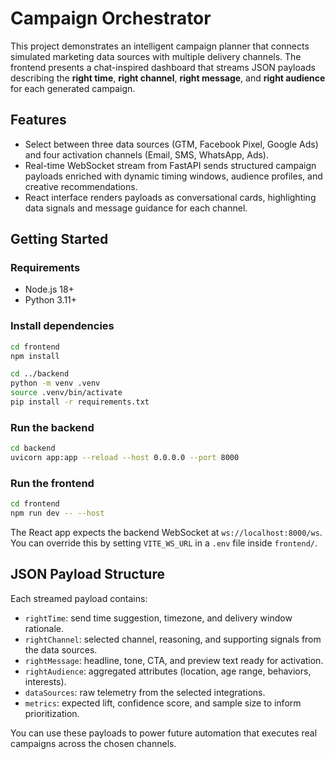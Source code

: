 # Campaign Orchestrator

This project demonstrates an intelligent campaign planner that connects simulated marketing data sources with multiple delivery channels. The frontend presents a chat-inspired dashboard that streams JSON payloads describing the **right time**, **right channel**, **right message**, and **right audience** for each generated campaign.

## Features

- Select between three data sources (GTM, Facebook Pixel, Google Ads) and four activation channels (Email, SMS, WhatsApp, Ads).
- Real-time WebSocket stream from FastAPI sends structured campaign payloads enriched with dynamic timing windows, audience profiles, and creative recommendations.
- React interface renders payloads as conversational cards, highlighting data signals and message guidance for each channel.

## Getting Started

### Requirements

- Node.js 18+
- Python 3.11+

### Install dependencies

```bash
cd frontend
npm install

cd ../backend
python -m venv .venv
source .venv/bin/activate
pip install -r requirements.txt
```

### Run the backend

```bash
cd backend
uvicorn app:app --reload --host 0.0.0.0 --port 8000
```

### Run the frontend

```bash
cd frontend
npm run dev -- --host
```

The React app expects the backend WebSocket at `ws://localhost:8000/ws`. You can override this by setting `VITE_WS_URL` in a `.env` file inside `frontend/`.

## JSON Payload Structure

Each streamed payload contains:

- `rightTime`: send time suggestion, timezone, and delivery window rationale.
- `rightChannel`: selected channel, reasoning, and supporting signals from the data sources.
- `rightMessage`: headline, tone, CTA, and preview text ready for activation.
- `rightAudience`: aggregated attributes (location, age range, behaviors, interests).
- `dataSources`: raw telemetry from the selected integrations.
- `metrics`: expected lift, confidence score, and sample size to inform prioritization.

You can use these payloads to power future automation that executes real campaigns across the chosen channels.

